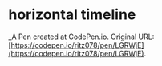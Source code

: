 # horizontal timeline
 _A Pen created at CodePen.io. Original URL: [https://codepen.io/ritz078/pen/LGRWjE](https://codepen.io/ritz078/pen/LGRWjE).

 